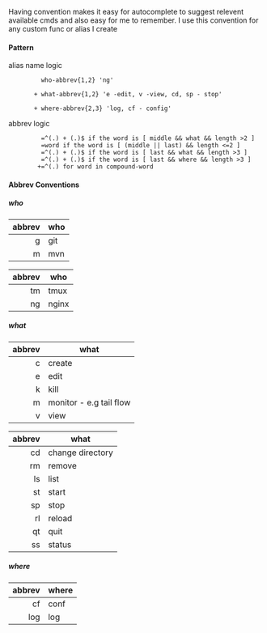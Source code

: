 Having convention makes it easy for autocomplete to suggest relevent available cmds and also easy for me to remember. I use this convention for any custom func or alias I create

#### Pattern

alias name logic
```
         who-abbrev{1,2} 'ng'

       + what-abbrev{1,2} 'e -edit, v -view, cd, sp - stop'

       + where-abbrev{2,3} 'log, cf - config'
```
abbrev logic
```
         =^(.) + (.)$ if the word is [ middle && what && length >2 ]
         =word if the word is [ (middle || last) && length <=2 ]
         =^(.) + (.)$ if the word is [ last && what && length >3 ]
         =^(.) + (.)$ if the word is [ last && where && length >3 ]
        +=^(.) for word in compound-word
```

#### Abbrev Conventions

##### who

|abbrev|who|
|----:|---|
|g|git|
|m|mvn|


|abbrev|who|
|----:|---|
|tm|tmux|
|ng|nginx|

##### what 

|abbrev|what|
|----:|---|
|c|create|
|e|edit|
|k|kill|
|m|monitor - e.g tail flow|
|v|view|

|abbrev|what|
|----:|---|
|cd|change directory|
|rm|remove|
|ls|list|
|st|start|
|sp|stop|
|rl|reload|
|qt|quit|
|ss|status|

##### where

|abbrev|where|
|----:|---|
|cf|conf|
|log|log|

